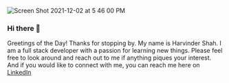 ![Screen Shot 2021-12-02 at 5 46 00 PM](https://user-images.githubusercontent.com/38383388/144515839-163c6425-1c6e-4c97-a652-9ebc2c9b7b09.png)




### Hi there 👋
Greetings of the Day! Thanks for stopping by. My name is Harvinder Shah. I am a full stack developer with a passion for learning new things. Please feel free to look around and reach out to me if anything piques your interest. And if you would like to connect with me, you can reach me here on [LinkedIn](https://www.linkedin.com/in/harryshah100)

<!--
**harry-100/harry-100** is a ✨ _special_ ✨ repository because its `README.md` (this file) appears on your GitHub profile.

Here are some ideas to get you started:

- 🔭 I’m currently working on ...
- 🌱 I’m currently learning ...
- 👯 I’m looking to collaborate on ...
- 🤔 I’m looking for help with ...
- 💬 Ask me about ...
- 📫 How to reach me: ...
- 😄 Pronouns: ...
- ⚡ Fun fact: ...
-->
